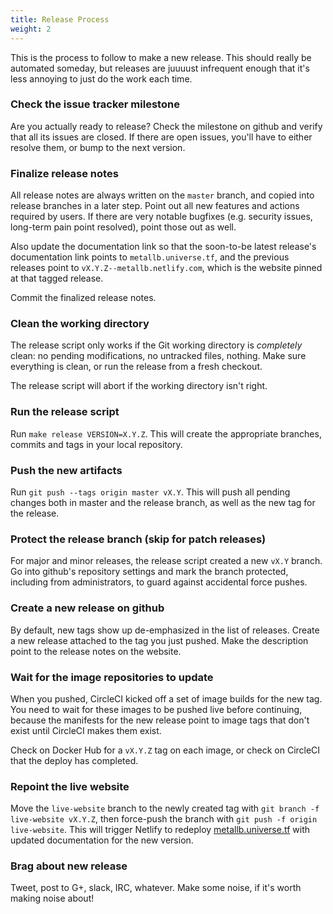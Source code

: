 ```yaml
---
title: Release Process
weight: 2
---
```


This is the process to follow to make a new release. This should
really be automated someday, but releases are juuuust infrequent
enough that it's less annoying to just do the work each time.

### Check the issue tracker milestone

Are you actually ready to release? Check the milestone on github and
verify that all its issues are closed. If there are open issues,
you'll have to either resolve them, or bump to the next version.

### Finalize release notes

All release notes are always written on the `master` branch, and
copied into release branches in a later step. Point out all new
features and actions required by users. If there are very notable
bugfixes (e.g. security issues, long-term pain point resolved), point
those out as well.

Also update the documentation link so that the soon-to-be latest
release's documentation link points to `metallb.universe.tf`, and the
previous releases point to `vX.Y.Z--metallb.netlify.com`, which is the
website pinned at that tagged release.

Commit the finalized release notes.

### Clean the working directory

The release script only works if the Git working directory is
_completely_ clean: no pending modifications, no untracked files,
nothing. Make sure everything is clean, or run the release from a
fresh checkout.

The release script will abort if the working directory isn't right.

### Run the release script 

Run `make release VERSION=X.Y.Z`. This will create the appropriate
branches, commits and tags in your local repository.

### Push the new artifacts

Run `git push --tags origin master vX.Y`. This will push all pending
changes both in master and the release branch, as well as the new tag
for the release.

### Protect the release branch (skip for patch releases)

For major and minor releases, the release script created a new `vX.Y`
branch. Go into github's repository settings and mark the branch
protected, including from administrators, to guard against accidental
force pushes.

### Create a new release on github

By default, new tags show up de-emphasized in the list of
releases. Create a new release attached to the tag you just
pushed. Make the description point to the release notes on the
website.

### Wait for the image repositories to update

When you pushed, CircleCI kicked off a set of image builds for the new
tag. You need to wait for these images to be pushed live before
continuing, because the manifests for the new release point to image
tags that don't exist until CircleCI makes them exist.

Check on Docker Hub for a `vX.Y.Z` tag on each image, or check on
CircleCI that the deploy has completed.

### Repoint the live website

Move the `live-website` branch to the newly created tag with `git
branch -f live-website vX.Y.Z`, then force-push the branch with `git
push -f origin live-website`. This will trigger Netlify to
redeploy [metallb.universe.tf](https://metallb.universe.tf) with
updated documentation for the new version.

### Brag about new release

Tweet, post to G+, slack, IRC, whatever. Make some noise, if it's
worth making noise about!
